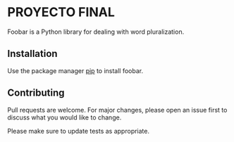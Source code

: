 # PROYECTO FINAL

Foobar is a Python library for dealing with word pluralization.

## Installation

Use the package manager [pip](https://pip.pypa.io/en/stable/) to install foobar.

## Contributing

Pull requests are welcome. For major changes, please open an issue first
to discuss what you would like to change.

Please make sure to update tests as appropriate.
